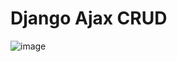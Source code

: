 # Django Ajax CRUD

![image](https://github.com/user-attachments/assets/ad5ab8c2-d188-4132-9005-a1af11bf12d7)
